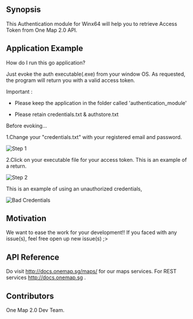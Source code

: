 ## Synopsis

This Authentication module for Winx64 will help you to retrieve Access Token from One Map 2.0 API.  

## Application Example

How do I run this go application?

Just evoke the auth executable(.exe) from your window OS. As requested, the program will return you with a valid access token.

Important : 
- Please keep the application in the folder called 'authentication_module'

- Please retain credentials.txt & authstore.txt

Before evoking...

1.Change your "credentials.txt" with your registered email and password.

![Step 1](https://github-images.onemap.sg/credsfile.PNG)

2.Click on your executable file for your access token. This is an example of a return.

![Step 2](https://github-images.onemap.sg/generatetoken.PNG)

									

This is an example of using an unauthorized credentials,

![Bad Credentials](https://github-images.onemap.sg/Bad_credentials.PNG)


## Motivation

We want to ease the work for your development!! If you faced with any issue(s), feel free open up new issue(s) ;>

## API Reference

Do visit http://docs.onemap.sg/maps/ for our maps services. For REST services http://docs.onemap.sg .


## Contributors

One Map 2.0 Dev Team. 